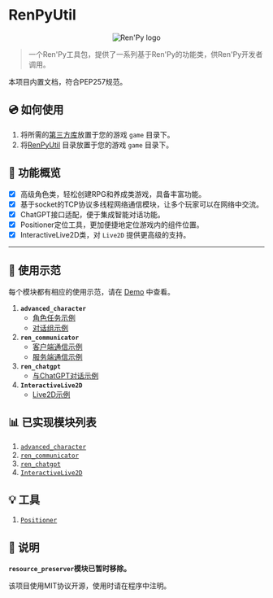 # RenPyUtil

<p align="center">
  <img src="https://www.renpy.org/static/index-logo.png" alt="Ren'Py logo">
</p>

> 一个Ren'Py工具包，提供了一系列基于Ren'Py的功能类，供Ren'Py开发者调用。

本项目内置文档，符合PEP257规范。

## :cd: 如何使用

1. 将所需的[第三方库](./lib)放置于您的游戏 `game` 目录下。
2. 将[RenPyUtil](./RenPyUtil) 目录放置于您的游戏 `game` 目录下。

## :rocket: 功能概览

- [x] 高级角色类，轻松创建RPG和养成类游戏，具备丰富功能。
- [x] 基于socket的TCP协议多线程网络通信模块，让多个玩家可以在网络中交流。
- [x] ChatGPT接口适配，便于集成智能对话功能。
- [x] Positioner定位工具，更加便捷地定位游戏内的组件位置。
- [x] InteractiveLive2D类，对 `Live2D` 提供更高级的支持。

---

## :bookmark: 使用示范

每个模块都有相应的使用示范，请在 [Demo](./Demo) 中查看。

1. **`advanced_character`**
    - [角色任务示例](./Demo/demo_advanced_character/character_task.rpy)
    - [对话组示例](./Demo/demo_advanced_character/speaking_group.rpy)
2. **`ren_communicator`**
    - [客户端通信示例](./Demo/demo_ren_communicator/client.rpy)
    - [服务端通信示例](./Demo/demo_ren_communicator/server.rpy)
3. **`ren_chatgpt`**
    - [与ChatGPT对话示例](./Demo/demo_ren_chatgpt.rpy)
4. **`InteractiveLive2D`**
    - [Live2D示例](./Demo/demo_InteractiveLive2D.rpy)

## :bar_chart: 已实现模块列表

1. [`advanced_character`](./RenPyUtil/advanced_character_ren.py)
2. [`ren_communicator`](./RenPyUtil/RenCommunicator/)
3. [`ren_chatgpt`](./RenPyUtil/ren_chatgpt_ren.py)
4. [`InteractiveLive2D`](./RenPyUtil/00InteractiveLive2D_ren.py/)

## :bulb: 工具
1. [`Positioner`](./RenPyUtil/Positioner)

## :book: 说明

**`resource_preserver`模块已暂时移除。**

该项目使用MIT协议开源，使用时请在程序中注明。
